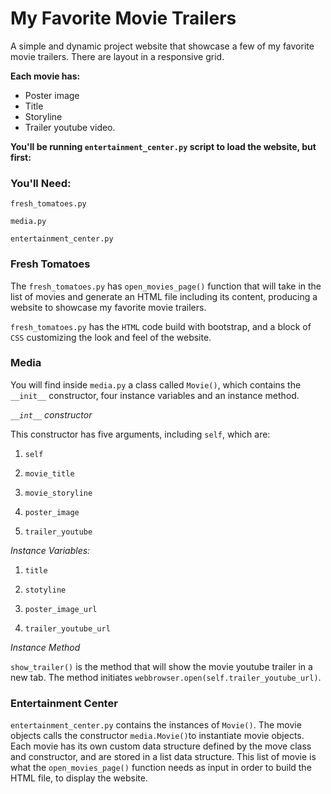 # My Favorite Movie Trailers

A simple and dynamic project website that showcase a few of my favorite movie trailers. There are layout in a responsive grid.

**Each movie has:**

- Poster image
- Title
- Storyline
- Trailer youtube video.

**You'll be running `entertainment_center.py` script to load the website, but first:**


### You'll Need:

`fresh_tomatoes.py`

`media.py`

`entertainment_center.py`


### Fresh Tomatoes

The `fresh_tomatoes.py` has `open_movies_page()` function that will
take in the list of movies and generate an HTML file including its content,
producing a website to showcase my favorite movie trailers.

`fresh_tomatoes.py` has the `HTML` code build with bootstrap, and a block of
`CSS` customizing the look and feel of the website.

### Media

You will find inside `media.py` a class called `Movie()`, which contains the
`__init__` constructor, four instance variables and an instance method.

*`__int__` constructor*

This constructor has five arguments, including `self`, which are:

1. `self`

2. `movie_title`

3. `movie_storyline`

4. `poster_image`

5. `trailer_youtube`


*Instance Variables:*

1. `title`

2. `stotyline`

3. `poster_image_url`

4. `trailer_youtube_url`


*Instance Method*

`show_trailer()` is the method that will show the movie youtube trailer in a
new tab. The method initiates `webbrowser.open(self.trailer_youtube_url)`.


### Entertainment Center

`entertainment_center.py` contains the instances of `Movie()`. The movie
objects calls the constructor `media.Movie()`to instantiate movie objects. Each
movie has its own custom data structure defined by the move class and
constructor, and are stored in a list data structure. This list of movie
is what the `open_movies_page()` function needs as input in order to build the
HTML file, to display the website.
